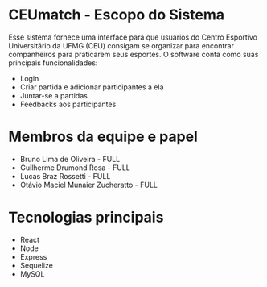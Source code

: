 # CEUmatch - Escopo do Sistema

Esse sistema fornece uma interface para que usuários do Centro Esportivo Universitário da UFMG (CEU) consigam se organizar para encontrar companheiros para praticarem seus esportes. O software conta como suas principais funcionalidades:
- Login
- Criar partida e adicionar participantes a ela
- Juntar-se a partidas
- Feedbacks aos participantes

# Membros da equipe e papel


- Bruno Lima de Oliveira - FULL
- Guilherme Drumond Rosa - FULL
- Lucas Braz Rossetti - FULL
- Otávio Maciel Munaier Zucheratto - FULL

# Tecnologias principais

- React
- Node
- Express
- Sequelize
- MySQL

